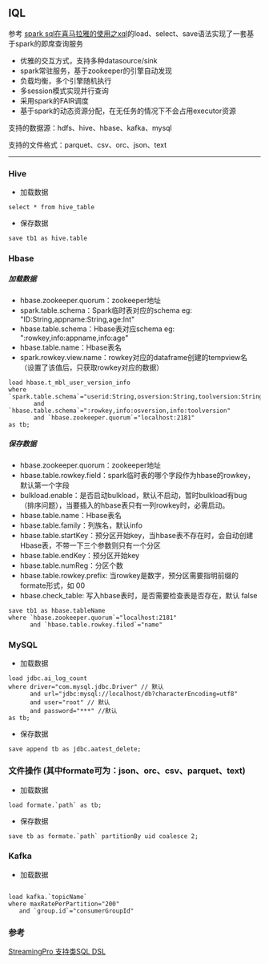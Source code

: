 ## IQL

参考 [spark sql在喜马拉雅的使用之xql](https://github.com/cjuexuan/mynote/issues/21)的load、select、save语法实现了一套基于spark的即席查询服务
- 优雅的交互方式，支持多种datasource/sink
- spark常驻服务，基于zookeeper的引擎自动发现
- 负载均衡，多个引擎随机执行
- 多session模式实现并行查询
- 采用spark的FAIR调度
- 基于spark的动态资源分配，在无任务的情况下不会占用executor资源

支持的数据源：hdfs、hive、hbase、kafka、mysql

支持的文件格式：parquet、csv、orc、json、text

---

### Hive
- 加载数据
```
select * from hive_table
```

- 保存数据
```
save tb1 as hive.table
```

### Hbase
 
##### 加载数据

- hbase.zookeeper.quorum：zookeeper地址
- spark.table.schema：Spark临时表对应的schema  eg: "ID:String,appname:String,age:Int"
- hbase.table.schema：Hbase表对应schema        eg: ":rowkey,info:appname,info:age"
- hbase.table.name：Hbase表名
- spark.rowkey.view.name：rowkey对应的dataframe创建的tempview名（设置了该值后，只获取rowkey对应的数据）

```
load hbase.t_mbl_user_version_info 
where `spark.table.schema`="userid:String,osversion:String,toolversion:String"
	   and `hbase.table.schema`=":rowkey,info:osversion,info:toolversion" 
	   and `hbase.zookeeper.quorum`="localhost:2181"
as tb;
```

##### 保存数据

- hbase.zookeeper.quorum：zookeeper地址
- hbase.table.rowkey.field：spark临时表的哪个字段作为hbase的rowkey，默认第一个字段
- bulkload.enable：是否启动bulkload，默认不启动，暂时bulkload有bug（排序问题），当要插入的hbase表只有一列rowkey时，必需启动。     
- hbase.table.name：Hbase表名  
- hbase.table.family：列族名，默认info
- hbase.table.startKey：预分区开始key，当hbase表不存在时，会自动创建Hbase表，不带一下三个参数则只有一个分区
- hbase.table.endKey：预分区开始key
- hbase.table.numReg：分区个数
- hbase.table.rowkey.prefix: 当rowkey是数字，预分区需要指明前缀的formate形式，如 00
- hbase.check_table: 写入hbase表时，是否需要检查表是否存在，默认 false

```
save tb1 as hbase.tableName 
where `hbase.zookeeper.quorum`="localhost:2181"
      and `hbase.table.rowkey.filed`="name"
```

### MySQL
- 加载数据
```
load jdbc.ai_log_count 
where driver="com.mysql.jdbc.Driver" // 默认
      and url="jdbc:mysql://localhost/db?characterEncoding=utf8" 
      and user="root" // 默认
      and password="***" //默认
as tb; 
```

- 保存数据
```
save append tb as jdbc.aatest_delete;
```

### 文件操作 (其中formate可为：json、orc、csv、parquet、text)
 - 加载数据
 ```
load formate.`path` as tb;
```

 - 保存数据
 ```
save tb as formate.`path` partitionBy uid coalesce 2;
```

### Kafka
 - 加载数据
 ```$xslt

load kafka.`topicName`
where maxRatePerPartition="200"
	and `group.id`="consumerGroupId"
```

### 参考
[StreamingPro 支持类SQL DSL](https://www.jianshu.com/p/b580ce1ed822)

